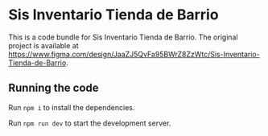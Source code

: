 
  # Sis Inventario Tienda de Barrio

  This is a code bundle for Sis Inventario Tienda de Barrio. The original project is available at https://www.figma.com/design/JaaZJ5QvFa95BWrZ8ZzWtc/Sis-Inventario-Tienda-de-Barrio.

  ## Running the code

  Run `npm i` to install the dependencies.

  Run `npm run dev` to start the development server.
  